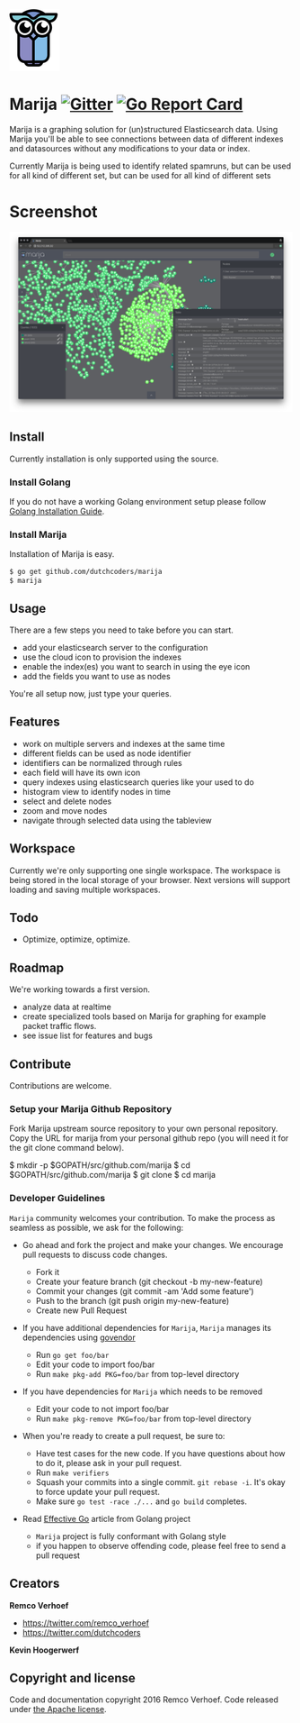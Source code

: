 ![](https://github.com/dutchcoders/marija-screenshots/blob/master/marija.png?raw=true)

# Marija [![Gitter](https://badges.gitter.im/Join%20Chat.svg)](https://gitter.im/dutchcoders/marija?utm_source=badge&utm_medium=badge&utm_campaign=&utm_campaign=pr-badge&utm_content=badge) [![Go Report Card](https://goreportcard.com/badge/dutchcoders/marija)](https://goreportcard.com/report/dutchcoders/marija)

Marija is a graphing solution for (un)structured Elasticsearch data. Using Marija you'll be able to see connections 
between data of different indexes and datasources without any modifications to your data or index.

Currently Marija is being used to identify related spamruns, but can be used for all kind of different set, but can be used for all kind of different sets

# Screenshot

![](https://github.com/dutchcoders/marija-screenshots/blob/master/Screen%20Shot%202016-11-07%20at%2017.25.21.png?raw=true)

## Install

Currently installation is only supported using the source.

### Install Golang

If you do not have a working Golang environment setup please follow [Golang Installation Guide](https://golang.org/doc/install).

### Install Marija

Installation of Marija is easy.

```
$ go get github.com/dutchcoders/marija
$ marija
```

## Usage

There are a few steps you need to take before you can start.

* add your elasticsearch server to the configuration
* use the cloud icon to provision the indexes
* enable the index(es) you want to search in using the eye icon
* add the fields you want to use as nodes

You're all setup now, just type your queries.

## Features

* work on multiple servers and indexes at the same time
* different fields can be used as node identifier
* identifiers can be normalized through rules
* each field will have its own icon
* query indexes using elasticsearch queries like your used to do
* histogram view to identify nodes in time
* select and delete nodes
* zoom and move nodes
* navigate through selected data using the tableview

## Workspace

Currently we're only supporting one single workspace. The workspace is being stored in the local storage of your browser. Next versions will support loading and saving multiple workspaces.

## Todo

* Optimize, optimize, optimize.

## Roadmap

We're working towards a first version. 

* analyze data at realtime
* create specialized tools based on Marija for graphing for example packet traffic flows. 
* see issue list for features and bugs

## Contribute

Contributions are welcome.

### Setup your Marija Github Repository

Fork Marija upstream source repository to your own personal repository. Copy the URL for marija from your personal github repo (you will need it for the git clone command below).

$ mkdir -p $GOPATH/src/github.com/marija
$ cd $GOPATH/src/github.com/marija
$ git clone <paste saved URL for personal forked marija repo>
$ cd marija

###  Developer Guidelines
``Marija`` community welcomes your contribution. To make the process as seamless as possible, we ask for the following:
* Go ahead and fork the project and make your changes. We encourage pull requests to discuss code changes.
    - Fork it
    - Create your feature branch (git checkout -b my-new-feature)
    - Commit your changes (git commit -am 'Add some feature')
    - Push to the branch (git push origin my-new-feature)
    - Create new Pull Request

* If you have additional dependencies for ``Marija``, ``Marija`` manages its dependencies using [govendor](https://github.com/kardianos/govendor)
    - Run `go get foo/bar`
    - Edit your code to import foo/bar
    - Run `make pkg-add PKG=foo/bar` from top-level directory

* If you have dependencies for ``Marija`` which needs to be removed
    - Edit your code to not import foo/bar
    - Run `make pkg-remove PKG=foo/bar` from top-level directory

* When you're ready to create a pull request, be sure to:
    - Have test cases for the new code. If you have questions about how to do it, please ask in your pull request.
    - Run `make verifiers`
    - Squash your commits into a single commit. `git rebase -i`. It's okay to force update your pull request.
    - Make sure `go test -race ./...` and `go build` completes.

* Read [Effective Go](https://github.com/golang/go/wiki/CodeReviewComments) article from Golang project
    - `Marija` project is fully conformant with Golang style
    - if you happen to observe offending code, please feel free to send a pull request

## Creators

**Remco Verhoef**
- <https://twitter.com/remco_verhoef>
- <https://twitter.com/dutchcoders>

**Kevin Hoogerwerf**

## Copyright and license

Code and documentation copyright 2016 Remco Verhoef.
Code released under [the Apache license](LICENSE).

